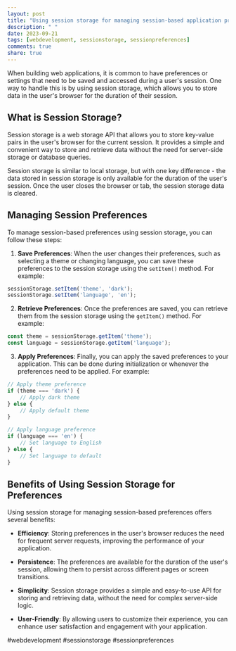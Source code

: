 ```yaml
---
layout: post
title: "Using session storage for managing session-based application preferences"
description: " "
date: 2023-09-21
tags: [webdevelopment, sessionstorage, sessionpreferences]
comments: true
share: true
---
```


When building web applications, it is common to have preferences or settings that need to be saved and accessed during a user's session. One way to handle this is by using session storage, which allows you to store data in the user's browser for the duration of their session.

## What is Session Storage?

Session storage is a web storage API that allows you to store key-value pairs in the user's browser for the current session. It provides a simple and convenient way to store and retrieve data without the need for server-side storage or database queries.

Session storage is similar to local storage, but with one key difference - the data stored in session storage is only available for the duration of the user's session. Once the user closes the browser or tab, the session storage data is cleared.

## Managing Session Preferences

To manage session-based preferences using session storage, you can follow these steps:

1. **Save Preferences**: When the user changes their preferences, such as selecting a theme or changing language, you can save these preferences to the session storage using the `setItem()` method. For example:

```javascript
sessionStorage.setItem('theme', 'dark');
sessionStorage.setItem('language', 'en');
```

2. **Retrieve Preferences**: Once the preferences are saved, you can retrieve them from the session storage using the `getItem()` method. For example:

```javascript
const theme = sessionStorage.getItem('theme');
const language = sessionStorage.getItem('language');
```

3. **Apply Preferences**: Finally, you can apply the saved preferences to your application. This can be done during initialization or whenever the preferences need to be applied. For example:

```javascript
// Apply theme preference
if (theme === 'dark') {
    // Apply dark theme
} else {
    // Apply default theme
}

// Apply language preference
if (language === 'en') {
    // Set language to English
} else {
    // Set language to default
}
```

## Benefits of Using Session Storage for Preferences

Using session storage for managing session-based preferences offers several benefits:

- **Efficiency**: Storing preferences in the user's browser reduces the need for frequent server requests, improving the performance of your application.

- **Persistence**: The preferences are available for the duration of the user's session, allowing them to persist across different pages or screen transitions.

- **Simplicity**: Session storage provides a simple and easy-to-use API for storing and retrieving data, without the need for complex server-side logic.

- **User-Friendly**: By allowing users to customize their experience, you can enhance user satisfaction and engagement with your application.

#webdevelopment #sessionstorage #sessionpreferences